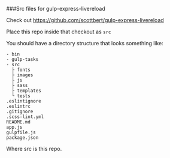 ###Src files for gulp-express-livereload

Check out https://github.com/scottbert/gulp-express-livereload

Place this repo inside that checkout as ```src```

You should have a directory structure that looks something like:

```
- bin
- gulp-tasks
- src
  ├ fonts
  ├ images
  ├ js
  ├ sass
  ├ templates
  └ tests
.eslintignore
.eslintrc
.gitignore
.scss-lint.yml
README.md
app.js
gulpfile.js
package.json
```

Where src is this repo.
